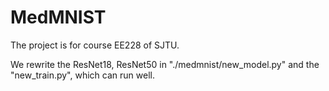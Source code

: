 # MedMNIST
The project is for course EE228 of SJTU.

We rewrite the ResNet18, ResNet50 in "./medmnist/new_model.py" and the "new_train.py", which can run well.
